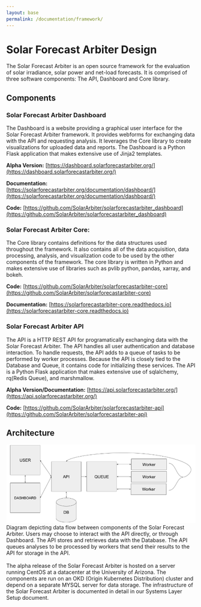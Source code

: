 ```yaml
---
layout: base
permalink: /documentation/framework/
---
```


Solar Forecast Arbiter Design
=============================

The Solar Forecast Arbiter is an open source framework for the evaluation of solar irradiance, solar power and net-load forecasts. It is comprised of three software components: The API, Dashboard and Core library. 
## Components

### Solar Forecast Arbiter Dashboard
The Dashboard is a website providing a graphical user interface for the Solar Forecast Arbiter framework. It provides webforms for exchanging data with the API and requesting analysis. It leverages the Core library to create visualizations for uploaded data and reports. The Dashboard is a Python Flask application that makes extensive use of Jinja2 templates.

**Alpha Version:**  [https://dashboard.solarforecastarbiter.org/](https://dashboard.solarforecastarbiter.org/)


**Documentation:** [https://solarforecastarbiter.org/documentation/dashboard/](https://solarforecastarbiter.org/documentation/dashboard/)

**Code:** [https://github.com/SolarArbiter/solarforecastarbiter_dashboard](https://github.com/SolarArbiter/solarforecastarbiter_dashboard)

### Solar Forecast Arbiter Core:
The Core library contains definitions for the data structures used throughout the framework. It also contains all of the data acquisition, data processing, analysis, and visualization code to be used by the other components of the framework. The core library is written in Python and makes extensive use of libraries such as pvlib python, pandas, xarray, and bokeh.

**Code:** [https://github.com/SolarArbiter/solarforecastarbiter-core](https://github.com/SolarArbiter/solarforecastarbiter-core)

**Documentation:** [https://solarforecastarbiter-core.readthedocs.io](https://solarforecastarbiter-core.readthedocs.io)

### Solar Forecast Arbiter API
The API is a HTTP REST API for programatically exchanging data with the Solar Forecast Arbiter. The API handles all user authentication and database interaction. To handle requests, the API adds to a queue of tasks to be performed by worker processes. Because the API is closely tied to the Database and Queue, it contains code for initializing these services. The API is a Python Flask application that makes extensive use of sqlalchemy, rq(Redis Queue), and marshmallow.

**Alpha Version/Documentation:** [https://api.solarforecastarbiter.org/](https://api.solarforecastarbiter.org/)

**Code:** [https://github.com/SolarArbiter/solarforecastarbiter-api](https://github.com/SolarArbiter/solarforecastarbiter-api)

## Architecture

<img class="figure" src="/images/alpha_release_architecture_chart.png"/>

<figcaption class="figure">Diagram depicting data flow between components of the Solar Forecast Arbiter. Users may choose to interact with the API directly, or through Dashboard. The API stores and retrieves data with the Database. The API queues analyses to be processed by workers that send their results to the API for storage in the API.</figcaption>

<br/>
The alpha release of the Solar Forecast Arbiter is hosted on a server running CentOS at a datacenter at the University of Arizona. The components are run on an OKD (Origin Kubernetes Distribution) cluster and depend on a separate MYSQL server for data storage. The infrastructure of the Solar Forecast Arbiter is documented in detail in our Systems Layer Setup document.
